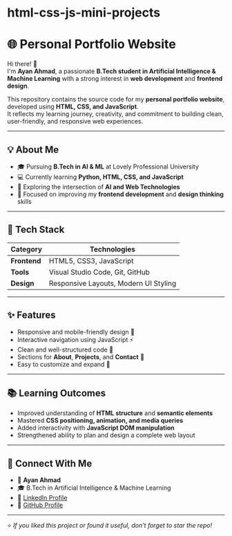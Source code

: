 # html-css-js-mini-projects
# 🌐 Personal Portfolio Website  

Hi there! 👋  
I'm **Ayan Ahmad**, a passionate **B.Tech student in Artificial Intelligence & Machine Learning** with a strong interest in **web development** and **frontend design**.  

This repository contains the source code for my **personal portfolio website**, developed using **HTML, CSS, and JavaScript**.  
It reflects my learning journey, creativity, and commitment to building clean, user-friendly, and responsive web experiences.

---

## 💡 About Me  

- 🎓 Pursuing **B.Tech in AI & ML** at Lovely Professional University  
- 💻 Currently learning **Python, HTML, CSS, and JavaScript**  
- 🤖 Exploring the intersection of **AI and Web Technologies**  
- 🚀 Focused on improving my **frontend development** and **design thinking** skills  

---

## 🧰 Tech Stack  

| Category | Technologies |
|-----------|---------------|
| **Frontend** | HTML5, CSS3, JavaScript |
| **Tools** | Visual Studio Code, Git, GitHub |
| **Design** | Responsive Layouts, Modern UI Styling |

---

## ✨ Features  

- Responsive and mobile-friendly design 📱  
- Interactive navigation using JavaScript ⚡  
- Clean and well-structured code 🧩  
- Sections for **About**, **Projects**, and **Contact** 🧠  
- Easy to customize and expand 🔧  

---

## 📚 Learning Outcomes  

- Improved understanding of **HTML structure** and **semantic elements**  
- Mastered **CSS positioning, animation, and media queries**  
- Added interactivity with **JavaScript DOM manipulation**  
- Strengthened ability to plan and design a complete web layout  

---

## 🔗 Connect With Me  

- 👤 **Ayan Ahmad**  
- 🎓 B.Tech in Artificial Intelligence & Machine Learning  
- 💼 [LinkedIn Profile](https://www.linkedin.com/in/ayan-ahmad-03600as)  
- 🐙 [GitHub Profile](https://github.com/ayanahmad-codes)

---

⭐ *If you liked this project or found it useful, don’t forget to star the repo!*
